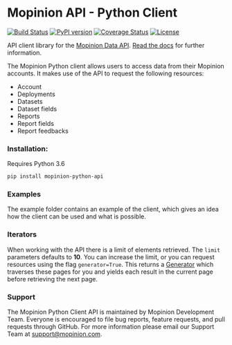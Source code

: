 # Mopinion API - Python Client

[![Build Status](https://travis-ci.org/mopinion/api-python.svg?branch=master)](https://travis-ci.org/mopinion/api-python)
[![PyPI version](https://badge.fury.io/py/mopinion-api.svg)](https://badge.fury.io/py/mopinion-api)
[![Coverage Status](https://coveralls.io/repos/github/mopinion/api-python/badge.svg?branch=master)](https://coveralls.io/github/mopinion/api-python?branch=master)
[![License](https://img.shields.io/badge/License-MIT-yellow.svg)](https://github.com/mopinion/mopinion-python-api/blob/master/LICENSE)


API client library for the [Mopinion Data API](https://developer.mopinion.com/api/). 
[Read the docs](https://mopinion-python-api.readthedocs.org/) for further information.

The Mopinion Python client allows users to access data from their Mopinion accounts.
It makes use of the API to request the following resources:

- Account
- Deployments
- Datasets
- Dataset fields
- Reports
- Report fields
- Report feedbacks

### Installation:

Requires Python 3.6

```bash
pip install mopinion-python-api
```

### Examples

The example folder contains an  example of the client, which gives an idea how the client can be used and what is possible.

### Iterators

When working with the API there is a limit of elements retrieved. The <code>limit</code> parameters defaults to **10**. 
You can increase the limit, or you can request resources using the flag <code>generator=True</code>. 
This returns a [Generator](https://wiki.python.org/moin/Generators) which traverses these pages for you 
and yields each result in the current page before retrieving the next page.

### Support

The Mopinion Python Client API is maintained by Mopinion Development Team. 
Everyone is encouraged to file bug reports, feature requests, and pull requests through GitHub. 
For more information please email our Support Team at support@mopinion.com.
